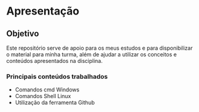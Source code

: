 # Apresentação

## Objetivo
Este repositório serve de apoio para os meus estudos e para disponibilizar o material para minha turma, além de ajudar a utilizar os conceitos e conteúdos apresentados na disciplina.

### Principais conteúdos trabalhados

* Comandos cmd Windows
* Comandos Shell Linux
* Utilização da ferramenta Github

